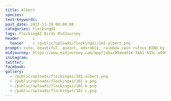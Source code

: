 ```yaml
---
title: Albert
species: 
text-keywords: 
post_date: 2022-11-30 00:00:00
categories: FlockingAI
tags: FlockingAI Birds MidJourney 
header      :
  teaser    : /public/uploads/flockingai/101-albert.png
prompt: cute, beautiful, quaint, adorable, rainbow rain rufous BIRD by Ross tran and Michael Whelan
midjourney: https://www.midjourney.com/app/jobs/b0ae4d18-74b1-455c-a099-db3c46cc25f0
instagram: 
twitter: 
facebook: 
gallery: 
  - /public/uploads/flockingai/101-albert.png
  - /public/uploads/flockingai/101-a.png
  - /public/uploads/flockingai/101-b.png
  - /public/uploads/flockingai/101-c.png
---
```

